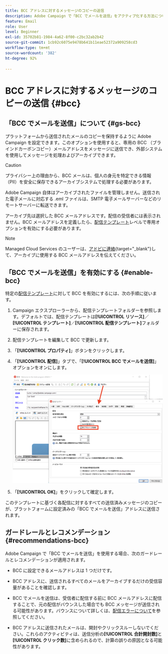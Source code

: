```yaml
---
title: BCC アドレスに対するメッセージのコピーの送信
description: Adobe Campaign で「BCC でメールを送信」をアクティブ化する方法について説明します
feature: Email
role: User
level: Beginner
exl-id: 35702b81-1984-4a62-8f00-c2bc32ab2b42
source-git-commit: 1cb92c6075e9478b641b11eae52372a909258cd3
workflow-type: tm+mt
source-wordcount: '382'
ht-degree: 92%

---
```


# BCC アドレスに対するメッセージのコピーの送信 {#bcc}

<!--
>[!NOTE]
>
>This capability is available starting Campaign v8.3. To check your version, refer to [this section](../start/compatibility-matrix.md#how-to-check-your-campaign-version-and-buildversion)-->

## 「BCC でメールを送信」について {#gs-bcc}

プラットフォームから送信されたメールのコピーを保持するように Adobe Campaign を設定できます。このオプションを使用すると、専用の BCC （ブラインドカーボンコピー）メールアドレスをメッセージに送信でき、外部システムを使用してメッセージを処理およびアーカイブできます。

>[!CAUTION]
>
>プライバシー上の理由から、BCC メールは、個人の身元を特定できる情報（PII）を安全に保存できるアーカイブシステムで処理する必要があります。

Adobe Campaign 自体はアーカイブされたファイルを管理しません。送信された電子メールに対応する .eml ファイルは、SMTP 電子メールサーバーなどのリモートサーバーに転送できます。

アーカイブ先は選択した BCC メールアドレスです。配信の受信者には表示されません。BCC メールアドレスを定義したら、[配信テンプレート](create-templates.md)レベルで専用オプションを有効にする必要があります。

>[!NOTE]
>
>Managed Cloud Services のユーザーは、[アドビに連絡](../start/campaign-faq.md#support){target="_blank"}して、アーカイブに使用する BCC メールアドレスを伝えてください。

## 「BCC でメールを送信」を有効にする {#enable-bcc}

特定の[配信テンプレート](create-templates.md)に対して BCC を有効にするには、次の手順に従います。

1. Campaign エクスプローラーから、配信テンプレートフォルダーを参照します。デフォルトでは、配信テンプレートは&#x200B;**[!UICONTROL リソース]**／**[!UICONTROL テンプレート]**／**[!UICONTROL 配信テンプレート]**&#x200B;フォルダーに保存されます。
1. 配信テンプレートを編集して BCC で更新します。
1. 「**[!UICONTROL プロパティ]**」ボタンをクリックします。
1. 「**[!UICONTROL 配信]**」タブで、「**[!UICONTROL BCC でメールを送信]**」オプションをオンにします。

   ![](assets/email-bcc.png)

1. 「**[!UICONTROL OK]**」をクリックして確定します。

このテンプレートに基づく各配信に対するすべての送信済みメッセージのコピーが、プラットフォームに設定済みの「BCC でメールを送信」アドレスに送信されます。

## ガードレールとレコメンデーション {#recommendations-bcc}

Adobe Campaign で「BCC でメールを送信」を使用する場合、次のガードレールとレコメンデーションが適用されます。

* BCC に設定できるメールアドレスは 1 つだけです。

* BCC アドレスに、送信されるすべてのメールをアーカイブするだけの受信容量があることを確認します。

* BCC でメールを送信<!--with Enhanced MTA-->は、受信者に配信する前に BCC メールアドレスに配信することで、元の配信がバウンスした場合でも BCC メッセージが送信される可能性があります。バウンスについて詳しくは、[配信エラーについて](delivery-failures.md)を参照してください。

* BCC アドレスに送信されたメールは、開封やクリックスルーしないでください。これらのアクティビティは、送信分析の&#x200B;**[!UICONTROL 合計開封数]**&#x200B;と&#x200B;**[!UICONTROL クリック数]**&#x200B;に含められるので、計算の誤りの原因となる可能性があります。

<!--Only successfully sent emails are taken in account, bounces are not.-->
